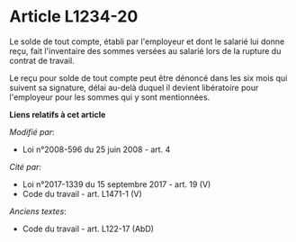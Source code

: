 # Article L1234-20

Le solde de tout compte, établi par l'employeur et dont le salarié lui donne reçu, fait l'inventaire des sommes versées au
salarié lors de la rupture du contrat de travail. 

Le reçu pour solde de tout compte peut être dénoncé dans les six mois qui suivent sa signature, délai au-delà duquel il
devient libératoire pour l'employeur pour les sommes qui y sont mentionnées.

**Liens relatifs à cet article**

_Modifié par_:

  - Loi n°2008-596 du 25 juin 2008 - art. 4

_Cité par_:

  - Loi n°2017-1339 du 15 septembre 2017 - art. 19 (V)
  - Code du travail - art. L1471-1 (V)

_Anciens textes_:

  - Code du travail - art. L122-17 (AbD)
